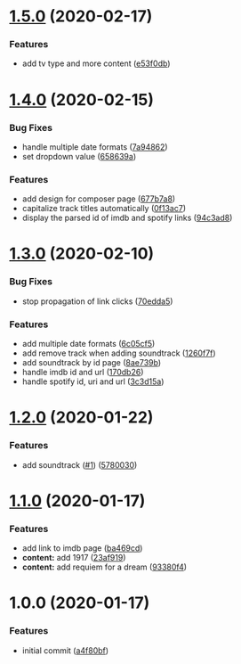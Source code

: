 # [1.5.0](https://github.com/believer/soundtrackdb/compare/v1.4.0...v1.5.0) (2020-02-17)


### Features

* add tv type and more content ([e53f0db](https://github.com/believer/soundtrackdb/commit/e53f0db3823b378b9cd178f2b24562954821099f))

# [1.4.0](https://github.com/believer/soundtrackdb/compare/v1.3.0...v1.4.0) (2020-02-15)


### Bug Fixes

* handle multiple date formats ([7a94862](https://github.com/believer/soundtrackdb/commit/7a948621f2b1f4fadbc8f94dda94a3c03cc3a57d))
* set dropdown value ([658639a](https://github.com/believer/soundtrackdb/commit/658639a2049c32eae0f3fee429e64d9bc0f0fc79))


### Features

* add design for composer page ([677b7a8](https://github.com/believer/soundtrackdb/commit/677b7a84f1bd9f8f98fe8eb8255a0c2ed224a9e0))
* capitalize track titles automatically ([0f13ac7](https://github.com/believer/soundtrackdb/commit/0f13ac795fc8098a2f8d998e66be35f4e565fb06))
* display the parsed id of imdb and spotify links ([94c3ad8](https://github.com/believer/soundtrackdb/commit/94c3ad80e9007db72455abe510cf3a2e3005c1f5))

# [1.3.0](https://github.com/believer/soundtrackdb/compare/v1.2.0...v1.3.0) (2020-02-10)


### Bug Fixes

* stop propagation of link clicks ([70edda5](https://github.com/believer/soundtrackdb/commit/70edda592af88070088aa93e08ba8ae6d61e9d2f))


### Features

* add multiple date formats ([6c05cf5](https://github.com/believer/soundtrackdb/commit/6c05cf5b6082c7192570f2dbf623f969f9af2cb4))
* add remove track when adding soundtrack ([1260f7f](https://github.com/believer/soundtrackdb/commit/1260f7f6d2e16d0cb00fa940a13c07377541f3c3))
* add soundtrack by id page ([8ae739b](https://github.com/believer/soundtrackdb/commit/8ae739b4d4bb7b3ff253a84b156a7dc0d43084ea))
* handle imdb id and url ([170db26](https://github.com/believer/soundtrackdb/commit/170db2683c9f6a6909299690d0d50f9fd8d3a9a4))
* handle spotify id, uri and url ([3c3d15a](https://github.com/believer/soundtrackdb/commit/3c3d15ab03afba676a51c816943fd2d46af3f64b))

# [1.2.0](https://github.com/believer/soundtrackdb/compare/v1.1.0...v1.2.0) (2020-01-22)


### Features

* add soundtrack ([#1](https://github.com/believer/soundtrackdb/issues/1)) ([5780030](https://github.com/believer/soundtrackdb/commit/5780030b6a7e5c26026f36f5694baca0ca0af82e))

# [1.1.0](https://github.com/believer/soundtrackdb/compare/v1.0.0...v1.1.0) (2020-01-17)


### Features

* add link to imdb page ([ba469cd](https://github.com/believer/soundtrackdb/commit/ba469cd40f7f8f39e569eafc49c9e1e698f2429e))
* **content:** add 1917 ([23af919](https://github.com/believer/soundtrackdb/commit/23af9192053b10d12471b4944163fe92a3b1bf2a))
* **content:** add requiem for a dream ([93380f4](https://github.com/believer/soundtrackdb/commit/93380f4b9daf4ef3f06fcbc942c1d0b07d4dbcdc))

# 1.0.0 (2020-01-17)


### Features

* initial commit ([a4f80bf](https://github.com/believer/soundtrackdb/commit/a4f80bf79828ac775d853b21019a041b7f23de0d))
